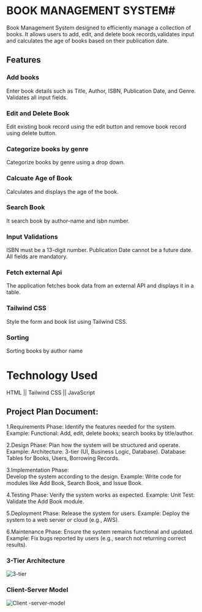 # BOOK MANAGEMENT  SYSTEM#
Book Management System designed to efficiently manage a collection of books. 
It allows users to add, edit, and delete book records,validates input and calculates the age of books based on their publication date.

## Features
### Add books
Enter book details such as Title, Author, ISBN, Publication Date, and Genre. Validates all input fields.
### Edit and Delete Book
Edit existing book record using the edit button and remove book record using delete button.

### Categorize books by genre
Categorize  books by genre using a drop down.

### Calcuate Age of Book
Calculates and displays the age of the book.

### Search Book
It search book by author-name and isbn number.

### Input Validations
ISBN must be a 13-digit number. Publication Date cannot be a future date. All fields are mandatory.

### Fetch external Api
The application fetches book data from an external API and displays it in a table.

### Tailwind CSS
Style the form and book list using Tailwind CSS.

### Sorting
Sorting books by author name

# Technology Used
HTML || Tailwind CSS || JavaScript

## Project Plan Document:
1.Requirements Phase:
  Identify the features needed for the system. Example: Functional: Add, edit, delete books; search books by title/author.

2.Design Phase: 
  Plan how the system will be structured and operate. Example: Architecture: 3-tier (UI, Business Logic, Database). Database: Tables for Books, Users, Borrowing Records.

3.Implementation Phase:  
  Develop the system according to the design. Example: Write code for modules like Add Book, Search Book, and Issue Book.

4.Testing Phase:
  Verify the system works as expected. Example: Unit Test: Validate the Add Book module.

5.Deployment Phase:
  Release the system for users. Example: Deploy the system to a web server or cloud (e.g., AWS).


6.Maintenance Phase:
  Ensure the system remains functional and updated. Example: Fix bugs reported by users (e.g., search not returning correct results).

  ### 3-Tier Architecture
  ![3-tier](https://github.com/user-attachments/assets/a9e33e6e-6fd5-4f15-9349-bf378cc35166)

  ### Client-Server Model
  ![Client -server-model](https://github.com/user-attachments/assets/c61d983c-29e5-48c6-b474-76bab714266a)

